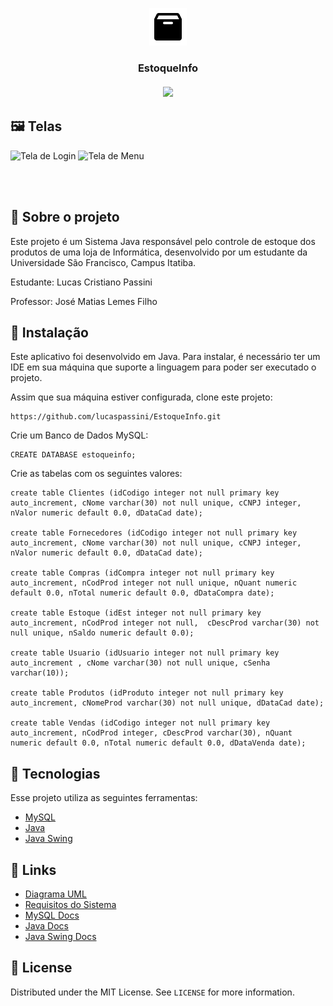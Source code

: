 <p align="center">
  <img src="EstoqueInfo/src/icons/icons8-empty-box-60.png"/>
</p>




<h3 align="center">EstoqueInfo <br/> <br/>
 <img src="https://img.shields.io/github/license/lucaspassini/EstoqueInfo?style=flat&logo">
</h3>


## 🖼 Telas

<p>
<img src="https://user-images.githubusercontent.com/47937044/98877997-99c1b000-2460-11eb-846f-ffca468ab6fa.png" alt="Tela de Login" width="440"/>
<img src="https://user-images.githubusercontent.com/47937044/98879676-dd1e1d80-2464-11eb-8c37-782e093fc2b3.png" alt="Tela de Menu" width="324"/>
 <p/>
<br></br>
 


## :pushpin: Sobre o projeto
Este projeto é um Sistema Java responsável pelo controle de estoque dos produtos de uma loja de Informática, desenvolvido por um estudante da Universidade São Francisco, Campus Itatiba.

Estudante: Lucas Cristiano Passini

Professor: José Matias Lemes Filho


## :construction_worker: Instalação
Este aplicativo foi desenvolvido em Java. Para instalar, é necessário ter um IDE em sua máquina que suporte a linguagem para poder ser executado o projeto.

Assim que sua máquina estiver configurada, clone este projeto:
```
https://github.com/lucaspassini/EstoqueInfo.git
```
Crie um Banco de Dados MySQL:
```
CREATE DATABASE estoqueinfo;
```
Crie as tabelas com os seguintes valores:
```
create table Clientes (idCodigo integer not null primary key auto_increment, cNome varchar(30) not null unique, cCNPJ integer, nValor numeric default 0.0, dDataCad date);

create table Fornecedores (idCodigo integer not null primary key auto_increment, cNome varchar(30) not null unique, cCNPJ integer, nValor numeric default 0.0, dDataCad date);

create table Compras (idCompra integer not null primary key auto_increment, nCodProd integer not null unique, nQuant numeric default 0.0, nTotal numeric default 0.0, dDataCompra date);

create table Estoque (idEst integer not null primary key auto_increment, nCodProd integer not null,  cDescProd varchar(30) not null unique, nSaldo numeric default 0.0);

create table Usuario (idUsuario integer not null primary key auto_increment , cNome varchar(30) not null unique, cSenha varchar(10));

create table Produtos (idProduto integer not null primary key auto_increment, cNomeProd varchar(30) not null unique, dDataCad date);

create table Vendas (idCodigo integer not null primary key auto_increment, nCodProd integer, cDescProd varchar(30), nQuant numeric default 0.0, nTotal numeric default 0.0, dDataVenda date);
```


## 🚀 Tecnologias

Esse projeto utiliza as seguintes ferramentas:

- [MySQL](https://www.mysql.com/)
- [Java](https://www.java.com/en/)
- [Java Swing](https://www.eclipse.org/windowbuilder/)


## 🔗 Links 

- [Diagrama UML](https://app.lucidchart.com/invitations/accept/7e6ed4c8-8616-476c-89ef-e3aa2263c2e2)
- [Requisitos do Sistema](https://app.lucidchart.com/invitations/accept/f05a816f-ced4-4eb2-8c4c-4093bf8d198b)
- [MySQL Docs](https://dev.mysql.com/doc/)
- [Java Docs](https://docs.oracle.com/en/java/javase/14/)
- [Java Swing Docs](https://www.eclipse.org/documentation/)



## 📝 License

Distributed under the MIT License. See `LICENSE` for more information.
